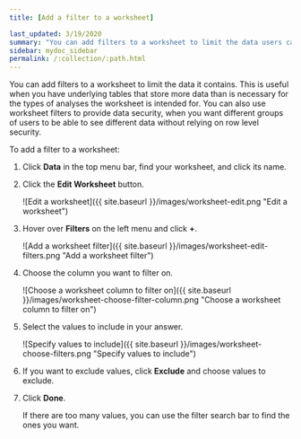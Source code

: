 ```yaml
---
title: [Add a filter to a worksheet]

last_updated: 3/19/2020
summary: "You can add filters to a worksheet to limit the data users can access from the worksheet."
sidebar: mydoc_sidebar
permalink: /:collection/:path.html
---
```

You can add filters to a worksheet to limit the data it contains. This is useful when you have underlying tables that store more data than is necessary for the types of analyses the worksheet is intended for. You can also use worksheet filters to provide data security, when you want different groups of users to be able to see different data without relying on row level security.

To add a filter to a worksheet:

1. Click **Data** in the top menu bar, find your worksheet, and click its name.

2. Click the **Edit Worksheet** button.

     ![Edit a worksheet]({{ site.baseurl }}/images/worksheet-edit.png "Edit a worksheet")

3. Hover over **Filters** on the left menu and click **+**.

     ![Add a worksheet filter]({{ site.baseurl }}/images/worksheet-edit-filters.png "Add a worksheet filter")

4. Choose the column you want to filter on.

     ![Choose a worksheet column to filter on]({{ site.baseurl }}/images/worksheet-choose-filter-column.png "Choose a worksheet column to filter on")

5. Select the values to include in your answer.

     ![Specify values to include]({{ site.baseurl }}/images/worksheet-choose-filters.png "Specify values to include")

6. If you want to exclude values, click **Exclude** and choose values to exclude.

7. Click **Done**.

   If there are too many values, you can use the filter search bar to find the ones you want.
